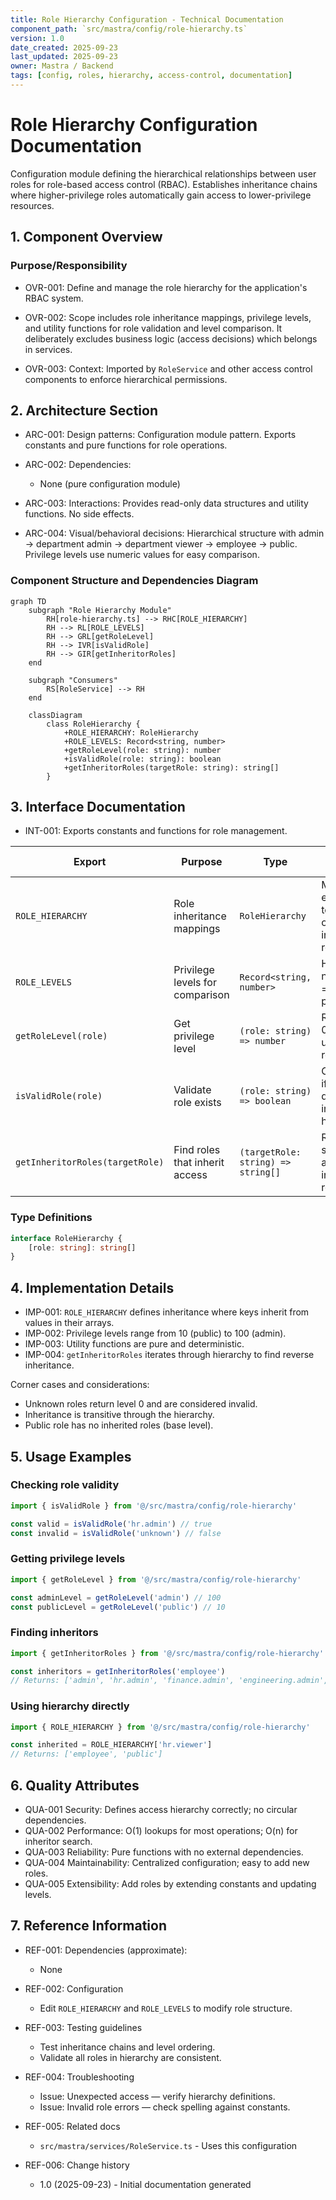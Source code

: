 ```yaml
---
title: Role Hierarchy Configuration - Technical Documentation
component_path: `src/mastra/config/role-hierarchy.ts`
version: 1.0
date_created: 2025-09-23
last_updated: 2025-09-23
owner: Mastra / Backend
tags: [config, roles, hierarchy, access-control, documentation]
---
```


# Role Hierarchy Configuration Documentation

Configuration module defining the hierarchical relationships between user roles for role-based access control (RBAC). Establishes inheritance chains where higher-privilege roles automatically gain access to lower-privilege resources.

## 1. Component Overview

### Purpose/Responsibility

- OVR-001: Define and manage the role hierarchy for the application's RBAC system.

- OVR-002: Scope includes role inheritance mappings, privilege levels, and utility functions for role validation and level comparison. It deliberately excludes business logic (access decisions) which belongs in services.

- OVR-003: Context: Imported by `RoleService` and other access control components to enforce hierarchical permissions.

## 2. Architecture Section

- ARC-001: Design patterns: Configuration module pattern. Exports constants and pure functions for role operations.

- ARC-002: Dependencies:
    - None (pure configuration module)

- ARC-003: Interactions: Provides read-only data structures and utility functions. No side effects.

- ARC-004: Visual/behavioral decisions: Hierarchical structure with admin → department admin → department viewer → employee → public. Privilege levels use numeric values for easy comparison.

### Component Structure and Dependencies Diagram

```mermaid
graph TD
    subgraph "Role Hierarchy Module"
        RH[role-hierarchy.ts] --> RHC[ROLE_HIERARCHY]
        RH --> RL[ROLE_LEVELS]
        RH --> GRL[getRoleLevel]
        RH --> IVR[isValidRole]
        RH --> GIR[getInheritorRoles]
    end

    subgraph "Consumers"
        RS[RoleService] --> RH
    end

    classDiagram
        class RoleHierarchy {
            +ROLE_HIERARCHY: RoleHierarchy
            +ROLE_LEVELS: Record<string, number>
            +getRoleLevel(role: string): number
            +isValidRole(role: string): boolean
            +getInheritorRoles(targetRole: string): string[]
        }
```

## 3. Interface Documentation

- INT-001: Exports constants and functions for role management.

| Export                          | Purpose                         | Type                               | Usage Notes                                |
| ------------------------------- | ------------------------------- | ---------------------------------- | ------------------------------------------ |
| `ROLE_HIERARCHY`                | Role inheritance mappings       | `RoleHierarchy`                    | Maps each role to array of inherited roles |
| `ROLE_LEVELS`                   | Privilege levels for comparison | `Record<string, number>`           | Higher numbers = higher privilege          |
| `getRoleLevel(role)`            | Get privilege level             | `(role: string) => number`         | Returns 0 for unknown roles                |
| `isValidRole(role)`             | Validate role exists            | `(role: string) => boolean`        | Checks if role is defined in hierarchy     |
| `getInheritorRoles(targetRole)` | Find roles that inherit access  | `(targetRole: string) => string[]` | Returns sorted array of inheriting roles   |

### Type Definitions

```ts
interface RoleHierarchy {
    [role: string]: string[]
}
```

## 4. Implementation Details

- IMP-001: `ROLE_HIERARCHY` defines inheritance where keys inherit from values in their arrays.
- IMP-002: Privilege levels range from 10 (public) to 100 (admin).
- IMP-003: Utility functions are pure and deterministic.
- IMP-004: `getInheritorRoles` iterates through hierarchy to find reverse inheritance.

Corner cases and considerations:

- Unknown roles return level 0 and are considered invalid.
- Inheritance is transitive through the hierarchy.
- Public role has no inherited roles (base level).

## 5. Usage Examples

### Checking role validity

```ts
import { isValidRole } from '@/src/mastra/config/role-hierarchy'

const valid = isValidRole('hr.admin') // true
const invalid = isValidRole('unknown') // false
```

### Getting privilege levels

```ts
import { getRoleLevel } from '@/src/mastra/config/role-hierarchy'

const adminLevel = getRoleLevel('admin') // 100
const publicLevel = getRoleLevel('public') // 10
```

### Finding inheritors

```ts
import { getInheritorRoles } from '@/src/mastra/config/role-hierarchy'

const inheritors = getInheritorRoles('employee')
// Returns: ['admin', 'hr.admin', 'finance.admin', 'engineering.admin', 'employee']
```

### Using hierarchy directly

```ts
import { ROLE_HIERARCHY } from '@/src/mastra/config/role-hierarchy'

const inherited = ROLE_HIERARCHY['hr.viewer']
// Returns: ['employee', 'public']
```

## 6. Quality Attributes

- QUA-001 Security: Defines access hierarchy correctly; no circular dependencies.
- QUA-002 Performance: O(1) lookups for most operations; O(n) for inheritor search.
- QUA-003 Reliability: Pure functions with no external dependencies.
- QUA-004 Maintainability: Centralized configuration; easy to add new roles.
- QUA-005 Extensibility: Add roles by extending constants and updating levels.

## 7. Reference Information

- REF-001: Dependencies (approximate):
    - None

- REF-002: Configuration
    - Edit `ROLE_HIERARCHY` and `ROLE_LEVELS` to modify role structure.

- REF-003: Testing guidelines
    - Test inheritance chains and level ordering.
    - Validate all roles in hierarchy are consistent.

- REF-004: Troubleshooting
    - Issue: Unexpected access — verify hierarchy definitions.
    - Issue: Invalid role errors — check spelling against constants.

- REF-005: Related docs
    - `src/mastra/services/RoleService.ts` - Uses this configuration

- REF-006: Change history
    - 1.0 (2025-09-23) - Initial documentation generated
